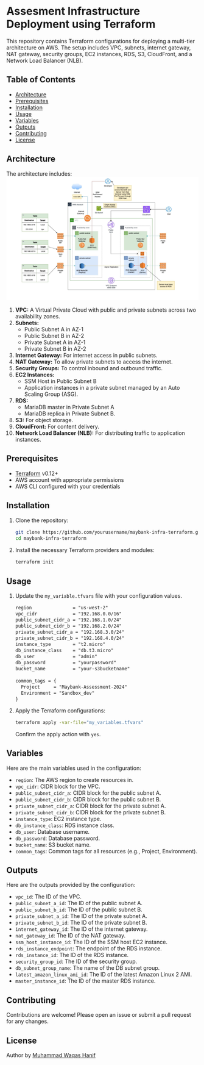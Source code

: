 # Assesment Infrastructure Deployment using Terraform

This repository contains Terraform configurations for deploying a multi-tier architecture on AWS. The setup includes VPC, subnets, internet gateway, NAT gateway, security groups, EC2 instances, RDS, S3, CloudFront, and a Network Load Balancer (NLB).

## Table of Contents

- [Architecture](#architecture)
- [Prerequisites](#prerequisites)
- [Installation](#installation)
- [Usage](#usage)
- [Variables](#variables)
- [Outputs](#outputs)
- [Contributing](#contributing)
- [License](#license)

## Architecture

The architecture includes:
![alt text](image.png)

1. **VPC:** A Virtual Private Cloud with public and private subnets across two availability zones.
2. **Subnets:** 
   - Public Subnet A in AZ-1
   - Public Subnet B in AZ-2
   - Private Subnet A in AZ-1
   - Private Subnet B in AZ-2
3. **Internet Gateway:** For internet access in public subnets.
4. **NAT Gateway:** To allow private subnets to access the internet.
5. **Security Groups:** To control inbound and outbound traffic.
6. **EC2 Instances:** 
   - SSM Host in Public Subnet B
   - Application instances in a private subnet managed by an Auto Scaling Group (ASG).
7. **RDS:** 
   - MariaDB master in Private Subnet A
   - MariaDB replica in Private Subnet B.
8. **S3:** For object storage.
9. **CloudFront:** For content delivery.
10. **Network Load Balancer (NLB):** For distributing traffic to application instances.

## Prerequisites

- [Terraform](https://www.terraform.io/downloads.html) v0.12+
- AWS account with appropriate permissions
- AWS CLI configured with your credentials

## Installation

1. Clone the repository:

    ```bash
    git clone https://github.com/yourusername/maybank-infra-terraform.git
    cd maybank-infra-terraform
    ```

2. Install the necessary Terraform providers and modules:

    ```bash
    terraform init
    ```

## Usage

1. Update the `my_variable.tfvars` file with your configuration values.

    ```hcl
    region               = "us-west-2"
    vpc_cidr             = "192.168.0.0/16"
    public_subnet_cidr_a = "192.168.1.0/24"
    public_subnet_cidr_b = "192.168.2.0/24"
    private_subnet_cidr_a = "192.168.3.0/24"
    private_subnet_cidr_b = "192.168.4.0/24"
    instance_type        = "t2.micro"
    db_instance_class    = "db.t3.micro"
    db_user              = "admin"
    db_password          = "yourpassword"
    bucket_name          = "your-s3bucketname"

    common_tags = {
      Project     = "Maybank-Assessment-2024"
      Environment = "Sandbox_dev"
    }
    ```

2. Apply the Terraform configurations:

    ```bash
    terraform apply -var-file="my_variables.tfvars"
    ```

    Confirm the apply action with `yes`.

## Variables

Here are the main variables used in the configuration:

- `region`: The AWS region to create resources in.
- `vpc_cidr`: CIDR block for the VPC.
- `public_subnet_cidr_a`: CIDR block for the public subnet A.
- `public_subnet_cidr_b`: CIDR block for the public subnet B.
- `private_subnet_cidr_a`: CIDR block for the private subnet A.
- `private_subnet_cidr_b`: CIDR block for the private subnet B.
- `instance_type`: EC2 instance type.
- `db_instance_class`: RDS instance class.
- `db_user`: Database username.
- `db_password`: Database password.
- `bucket_name`: S3 bucket name.
- `common_tags`: Common tags for all resources (e.g., Project, Environment).

## Outputs

Here are the outputs provided by the configuration:

- `vpc_id`: The ID of the VPC.
- `public_subnet_a_id`: The ID of the public subnet A.
- `public_subnet_b_id`: The ID of the public subnet B.
- `private_subnet_a_id`: The ID of the private subnet A.
- `private_subnet_b_id`: The ID of the private subnet B.
- `internet_gateway_id`: The ID of the internet gateway.
- `nat_gateway_id`: The ID of the NAT gateway.
- `ssm_host_instance_id`: The ID of the SSM host EC2 instance.
- `rds_instance_endpoint`: The endpoint of the RDS instance.
- `rds_instance_id`: The ID of the RDS instance.
- `security_group_id`: The ID of the security group.
- `db_subnet_group_name`: The name of the DB subnet group.
- `latest_amazon_linux_ami_id`: The ID of the latest Amazon Linux 2 AMI.
- `master_instance_id`: The ID of the master RDS instance.

## Contributing

Contributions are welcome! Please open an issue or submit a pull request for any changes.

## License

Author by [Muhammad Waqas Hanif
]([https://](https://www.linkedin.com/in/malikwaqas162/))